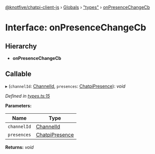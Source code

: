 [@knotfive/chatpi-client-js](../README.md) › [Globals](../globals.md) › ["types"](../modules/_types_.md) › [onPresenceChangeCb](_types_.onpresencechangecb.md)

# Interface: onPresenceChangeCb

## Hierarchy

* **onPresenceChangeCb**

## Callable

▸ (`channelId`: [ChannelId](../modules/_types_.md#channelid), `presences`: [ChatpiPresence](_types_.chatpipresence.md)): *void*

*Defined in [types.ts:15](https://github.com/ArcQ/chatpi/blob/360e07f/clients/js/chatpi-client/src/types.ts#L15)*

**Parameters:**

Name | Type |
------ | ------ |
`channelId` | [ChannelId](../modules/_types_.md#channelid) |
`presences` | [ChatpiPresence](_types_.chatpipresence.md) |

**Returns:** *void*
